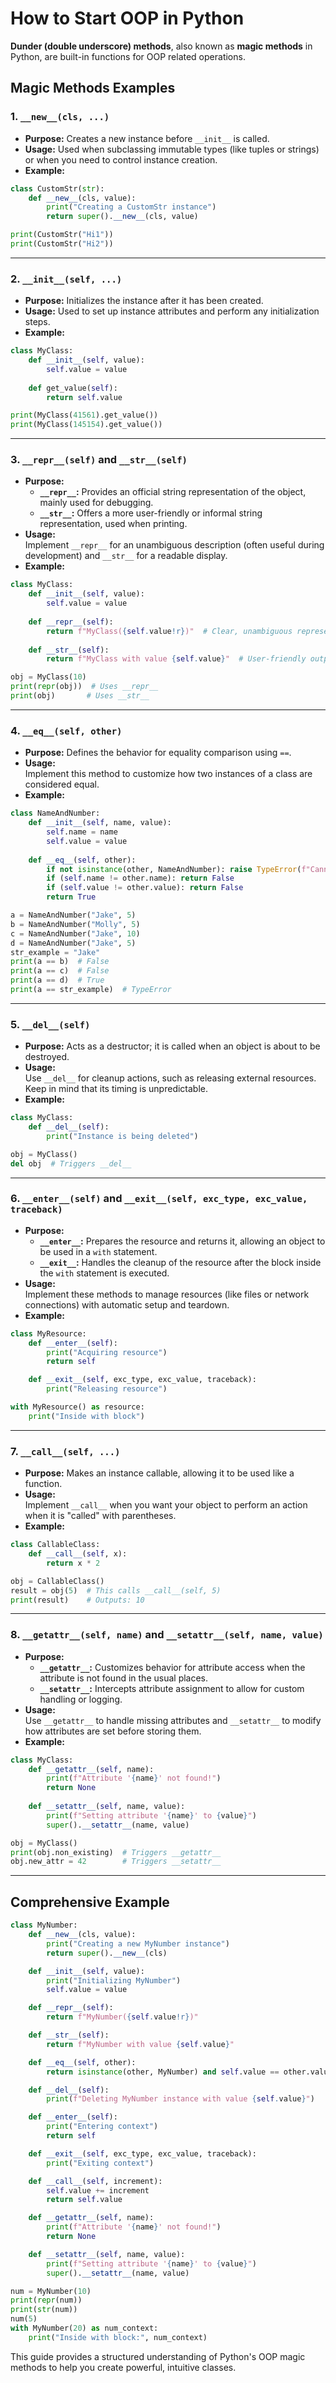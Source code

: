 <!--
  @requires
    1. VSCode extension: Markdown Preview Enhanced
    2. Shortcut: 'Ctrl' + 'Shift' + 'V'
    3. Split: Drag to right (->)

  @requires
    1. VSCode extension: Markdown All in One
    2. `File` > `Preferences` > `Keyboard Shortcuts`
    3. toggle code span > `Ctrl + '`
    4. toggle code block > `Ctrl + Shift + '`
-->

<!---------------------------------------------------------------------- @usage (end_of_proof)
<div style="text-align: right;">&#11035;</div> 
------------------------------------------------------------------------>

<!---------------------------------------------------------------------- @usage (end_of_section) 
<br /><br /><br />

---

Your paragraphs...

<p align="right">(<a href="#readme-top">back to top</a>)</p>
------------------------------------------------------------------------>

<!---------------------------------------------------------------------- @usage (image_hyperlink) 
<div align="center">
    <img src="images/fluid.webp"/>
</div>
------------------------------------------------------------------------>

<!---------------------------------------------------------------------- @usage (video_hyperlink) 
<div align="center">
    <video width="640" height="360" controls>
        <source src="videos/UX_research.mp4" type="video/mp4">
        Your browser does not support the video tag.
    </video>
</div>
------------------------------------------------------------------------>

<!---------------------------------------------------------------------- @usage (url_hyperlink)
[url_title](URL)
------------------------------------------------------------------------>

<!-- Anchor Tag (Object) for "back to top" -->
<a id="readme-top"></a> 



# How to Start OOP in Python

**Dunder (double underscore) methods**, also known as **magic methods** in Python, are built-in functions for OOP related operations. 

## Magic Methods Examples

### 1. `__new__(cls, ...)`
- **Purpose:** Creates a new instance before `__init__` is called.
- **Usage:** Used when subclassing immutable types (like tuples or strings) or when you need to control instance creation.
- **Example:**

```python
class CustomStr(str):
    def __new__(cls, value):
        print("Creating a CustomStr instance")
        return super().__new__(cls, value)

print(CustomStr("Hi1"))
print(CustomStr("Hi2"))
```

---

### 2. `__init__(self, ...)`
- **Purpose:** Initializes the instance after it has been created.
- **Usage:** Used to set up instance attributes and perform any initialization steps.
- **Example:**

```python
class MyClass:
    def __init__(self, value):
        self.value = value
    
    def get_value(self):
        return self.value

print(MyClass(41561).get_value())
print(MyClass(145154).get_value())
```

---

### 3. `__repr__(self)` and `__str__(self)`
- **Purpose:**  
  - **`__repr__`:** Provides an official string representation of the object, mainly used for debugging.  
  - **`__str__`:** Offers a more user-friendly or informal string representation, used when printing.
- **Usage:**  
  Implement `__repr__` for an unambiguous description (often useful during development) and `__str__` for a readable display.
- **Example:**

```python
class MyClass:
    def __init__(self, value):
        self.value = value
    
    def __repr__(self):
        return f"MyClass({self.value!r})"  # Clear, unambiguous representation
    
    def __str__(self):
        return f"MyClass with value {self.value}"  # User-friendly output

obj = MyClass(10)
print(repr(obj))  # Uses __repr__
print(obj)       # Uses __str__
```

---

### 4. `__eq__(self, other)`
- **Purpose:** Defines the behavior for equality comparison using `==`.
- **Usage:**  
  Implement this method to customize how two instances of a class are considered equal.
- **Example:**

```python
class NameAndNumber:
    def __init__(self, name, value):
        self.name = name
        self.value = value
    
    def __eq__(self, other):
        if not isinstance(other, NameAndNumber): raise TypeError(f"Cannot compare 'NameAndNumber' with {type(other).__name__}")
        if (self.name != other.name): return False
        if (self.value != other.value): return False
        return True

a = NameAndNumber("Jake", 5)
b = NameAndNumber("Molly", 5)
c = NameAndNumber("Jake", 10)
d = NameAndNumber("Jake", 5)
str_example = "Jake"
print(a == b)  # False
print(a == c)  # False
print(a == d)  # True
print(a == str_example)  # TypeError
```

---

### 5. `__del__(self)`
- **Purpose:** Acts as a destructor; it is called when an object is about to be destroyed.
- **Usage:**  
  Use `__del__` for cleanup actions, such as releasing external resources. Keep in mind that its timing is unpredictable.
- **Example:**

```python
class MyClass:
    def __del__(self):
        print("Instance is being deleted")

obj = MyClass()
del obj  # Triggers __del__
```

---

### 6. `__enter__(self)` and `__exit__(self, exc_type, exc_value, traceback)`
- **Purpose:**  
  - **`__enter__`:** Prepares the resource and returns it, allowing an object to be used in a `with` statement.  
  - **`__exit__`:** Handles the cleanup of the resource after the block inside the `with` statement is executed.
- **Usage:**  
  Implement these methods to manage resources (like files or network connections) with automatic setup and teardown.
- **Example:**

```python
class MyResource:
    def __enter__(self):
        print("Acquiring resource")
        return self

    def __exit__(self, exc_type, exc_value, traceback):
        print("Releasing resource")

with MyResource() as resource:
    print("Inside with block")
```

---

### 7. `__call__(self, ...)`
- **Purpose:** Makes an instance callable, allowing it to be used like a function.
- **Usage:**  
  Implement `__call__` when you want your object to perform an action when it is "called" with parentheses.
- **Example:**

```python
class CallableClass:
    def __call__(self, x):
        return x * 2

obj = CallableClass()
result = obj(5)  # This calls __call__(self, 5)
print(result)    # Outputs: 10
```

---

### 8. `__getattr__(self, name)` and `__setattr__(self, name, value)`
- **Purpose:**  
  - **`__getattr__`:** Customizes behavior for attribute access when the attribute is not found in the usual places.  
  - **`__setattr__`:** Intercepts attribute assignment to allow for custom handling or logging.
- **Usage:**  
  Use `__getattr__` to handle missing attributes and `__setattr__` to modify how attributes are set before storing them.
- **Example:**

```python
class MyClass:
    def __getattr__(self, name):
        print(f"Attribute '{name}' not found!")
        return None
    
    def __setattr__(self, name, value):
        print(f"Setting attribute '{name}' to {value}")
        super().__setattr__(name, value)

obj = MyClass()
print(obj.non_existing)  # Triggers __getattr__
obj.new_attr = 42        # Triggers __setattr__
```


---

## Comprehensive Example

```python
class MyNumber:
    def __new__(cls, value):
        print("Creating a new MyNumber instance")
        return super().__new__(cls)

    def __init__(self, value):
        print("Initializing MyNumber")
        self.value = value

    def __repr__(self):
        return f"MyNumber({self.value!r})"

    def __str__(self):
        return f"MyNumber with value {self.value}"

    def __eq__(self, other):
        return isinstance(other, MyNumber) and self.value == other.value

    def __del__(self):
        print(f"Deleting MyNumber instance with value {self.value}")

    def __enter__(self):
        print("Entering context")
        return self

    def __exit__(self, exc_type, exc_value, traceback):
        print("Exiting context")

    def __call__(self, increment):
        self.value += increment
        return self.value

    def __getattr__(self, name):
        print(f"Attribute '{name}' not found!")
        return None

    def __setattr__(self, name, value):
        print(f"Setting attribute '{name}' to {value}")
        super().__setattr__(name, value)

num = MyNumber(10)
print(repr(num))
print(str(num))
num(5)
with MyNumber(20) as num_context:
    print("Inside with block:", num_context)
```

This guide provides a structured understanding of Python's OOP magic methods to help you create powerful, intuitive classes.
